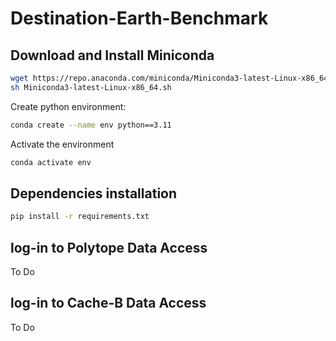 # Destination-Earth-Benchmark
## Download and Install Miniconda

```bash
wget https://repo.anaconda.com/miniconda/Miniconda3-latest-Linux-x86_64.sh
sh Miniconda3-latest-Linux-x86_64.sh
```
Create python environment:

```bash
conda create --name env python==3.11
```
Activate the environment

```bash
conda activate env
```

## Dependencies installation
```Bash
pip install -r requirements.txt
```

## log-in to Polytope Data Access
To Do
## log-in to Cache-B Data Access
To Do